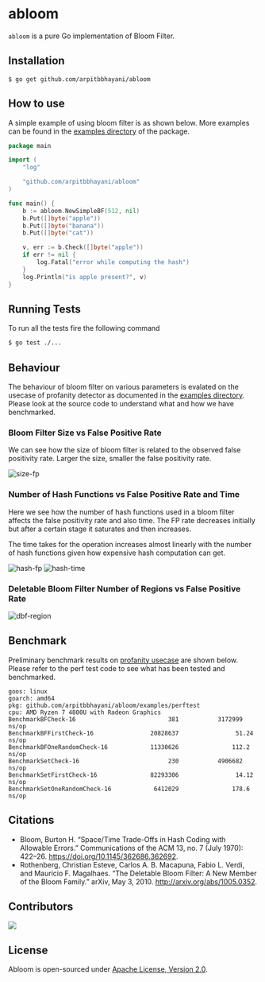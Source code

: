abloom
===

`abloom` is a pure Go implementation of Bloom Filter.

## Installation

```
$ go get github.com/arpitbbhayani/abloom
```

## How to use

A simple example of using bloom filter is as shown below. More examples can be found
in the [examples directory](https://github.com/arpitbbhayani/abloom/tree/master/examples/) of the package.

```go
package main

import (
	"log"

	"github.com/arpitbbhayani/abloom"
)

func main() {
	b := abloom.NewSimpleBF(512, nil)
	b.Put([]byte("apple"))
	b.Put([]byte("banana"))
	b.Put([]byte("cat"))

	v, err := b.Check([]byte("apple"))
	if err != nil {
		log.Fatal("error while computing the hash")
	}
	log.Println("is apple present?", v)
}
```

## Running Tests

To run all the tests fire the following command

```sh
$ go test ./...
```

## Behaviour

The behaviour of bloom filter on various parameters is evalated
on the usecase of profanity detector as documented in the
[examples directory](https://github.com/arpitbbhayani/abloom/tree/master/examples/profanity-detector). Please look at the source code to understand
what and how we have benchmarked.

### Bloom Filter Size vs False Positive Rate

We can see how the size of bloom filter is related to the observed false
positivity rate. Larger the size, smaller the false positivity rate.

![size-fp](https://user-images.githubusercontent.com/4745789/200518788-d545bc41-425b-47bf-a609-33b3a9ade34a.png)

### Number of Hash Functions vs False Positive Rate and Time

Here we see how the number of hash functions used in a bloom filter
affects the false positivity rate and also time. The FP rate decreases
initially but after a certain stage it saturates and then increases.

The time takes for the operation increases almost linearly with the
number of hash functions given how expensive hash computation can get.

![hash-fp](https://user-images.githubusercontent.com/4745789/200518773-76631419-a909-408e-9063-08a366218da2.png)
![hash-time](https://user-images.githubusercontent.com/4745789/200518783-835411e1-838e-4587-8b54-1de0acb54ca1.png)

### Deletable Bloom Filter Number of Regions vs False Positive Rate

![dbf-region](https://user-images.githubusercontent.com/4745789/200841018-dffcbeb3-d6be-43f8-a8da-e29ef28698a2.png)

## Benchmark

Preliminary benchmark results on [profanity usecase](https://github.com/arpitbbhayani/abloom/tree/master/examples/perftest) are shown below. Please refer to the perf test code to see what has been
tested and benchmarked.

```
goos: linux
goarch: amd64
pkg: github.com/arpitbbhayani/abloom/examples/perftest
cpu: AMD Ryzen 7 4800U with Radeon Graphics         
BenchmarkBFCheck-16                          381           3172999 ns/op
BenchmarkBFFirstCheck-16                20828637                51.24 ns/op
BenchmarkBFOneRandomCheck-16            11330626               112.2 ns/op
BenchmarkSetCheck-16                         230           4906682 ns/op
BenchmarkSetFirstCheck-16               82293306                14.12 ns/op
BenchmarkSetOneRandomCheck-16            6412029               178.6 ns/op
```

## Citations

- Bloom, Burton H. “Space/Time Trade-Offs in Hash Coding with Allowable Errors.” Communications of the ACM 13, no. 7 (July 1970): 422–26. https://doi.org/10.1145/362686.362692.
- Rothenberg, Christian Esteve, Carlos A. B. Macapuna, Fabio L. Verdi, and Mauricio F. Magalhaes. “The Deletable Bloom Filter: A New Member of the Bloom Family.” arXiv, May 3, 2010. http://arxiv.org/abs/1005.0352.

## Contributors

<a href = "https://github.com/arpitbbhayani/abloom/graphs/contributors">
  <img src = "https://contrib.rocks/image?repo=arpitbbhayani/abloom"/>
</a>

## License

Abloom is open-sourced under [Apache License, Version 2.0](LICENSE.md).
